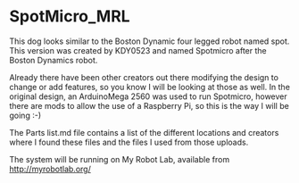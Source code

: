 # SpotMicro_MRL
This dog looks similar to the Boston Dynamic four legged robot named spot.
This version was created by KDY0523 and named Spotmicro after the Boston Dynamics robot.

Already there have been other creators out there modifying the design to change or add features, so you know I will be looking at those as well.
In the original design, an ArduinoMega 2560 was used to run Spotmicro, however there are mods to allow the use of a Raspberry Pi, so this is the way I will be going :-)

The Parts list.md file contains a list of the different locations and creators where I found these files and the files I used from those uploads.

The system will be running on My Robot Lab, available from http://myrobotlab.org/
